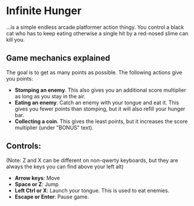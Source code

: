 # Infinite Hunger

...is a simple endless arcade platformer action thingy. You control a black cat who has to keep eating otherwise a single hit by a red-nosed slime can kill you. 

## Game mechanics explained

The goal is to get as many points as possible. The following actions give you points:

- **Stomping an enemy**. This also gives you an additional score multiplier as long as you stay in the air.
- **Eating an enemy**. Catch an enemy with your tongue and eat it. This gives you fewer points than stomping, but it will also refill your hunger bar.
- **Collecting a coin**. This gives the least points, but it increases the score multiplier (under "BONUS" text).

## Controls:
(Note: Z and X can be different on non-qwerty keyboards, but they are always the keys you can find above your left alt)

- **Arrow keys**: Move
- **Space or Z**: Jump
- **Left Ctrl or X**: Launch your tongue. This is used to eat enemies.
- **Escape or Enter**: Pause game.